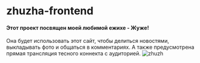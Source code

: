 # zhuzha-frontend
#### Этот проект посвящен моей любимой ежихе - Жуже!
Она будет использовать этот сайт, чтобы делиться новостями, выкладывать фото и общаться в комментариях. А также предусмотрена прямая трансляция тесного коннекта с аудиторией. 
![zhuzh](https://user-images.githubusercontent.com/89932916/193048348-422acb55-156c-4e69-a1b8-72ca428efb59.jpg)
